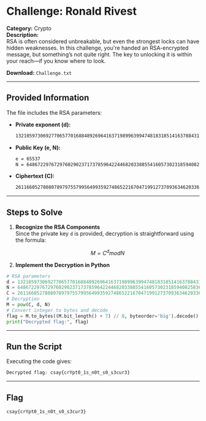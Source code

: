 # Challenge: Ronald Rivest

**Category:** Crypto  
**Description:**  
RSA is often considered unbreakable, but even the strongest locks can have hidden weaknesses. In this challenge, you're handed an RSA-encrypted message, but something’s not quite right. The key to unlocking it is within your reach—if you know where to look.

**Download:** `Challenge.txt`

---

## Provided Information

The file includes the RSA parameters:

- **Private exponent (d):**

    ```markdown
    1321059730692770657701688489269641637198996399474818318514163788431525598670314146660587724026898506385915390563226195114137969337047528261384908866928241
    ```

- **Public Key (e, N):**

    ```markdown
    e = 65537
    N = 6486722976729760290237173785964224468203388554160573023185940825836284795089430404997102107331067345871089220965914645805857321154755826022114992860905353
    ```

- **Ciphertext (C):**

    ```markdown
    2611660527808078979755799564993592748652216704719912737093634620336756163200559277118791197490834742910074658056394461278001107857542243968852689008042939
    ```

---

## Steps to Solve

1. **Recognize the RSA Components**  
 Since the private key `d` is provided, decryption is straightforward using the formula:

    ```math
    M = C^d mod N
    ```

2. **Implement the Decryption in Python**

```python
# RSA parameters
d = 1321059730692770657701688489269641637198996399474818318514163788431525598670314146660587724026898506385915390563226195114137969337047528261384908866928241
N = 6486722976729760290237173785964224468203388554160573023185940825836284795089430404997102107331067345871089220965914645805857321154755826022114992860905353
C = 2611660527808078979755799564993592748652216704719912737093634620336756163200559277118791197490834742910074658056394461278001107857542243968852689008042939
# Decryption
M = pow(C, d, N)
# Convert integer to bytes and decode
flag = M.to_bytes((M.bit_length() + 7) // 8, byteorder='big').decode()
print("Decrypted flag:", flag)
```

---

## Run the Script
Executing the code gives:

```css
Decrypted flag: csay{crYpt0_1s_n0t_s0_s3cur3}
```

---

## Flag
```css
csay{crYpt0_1s_n0t_s0_s3cur3}
```